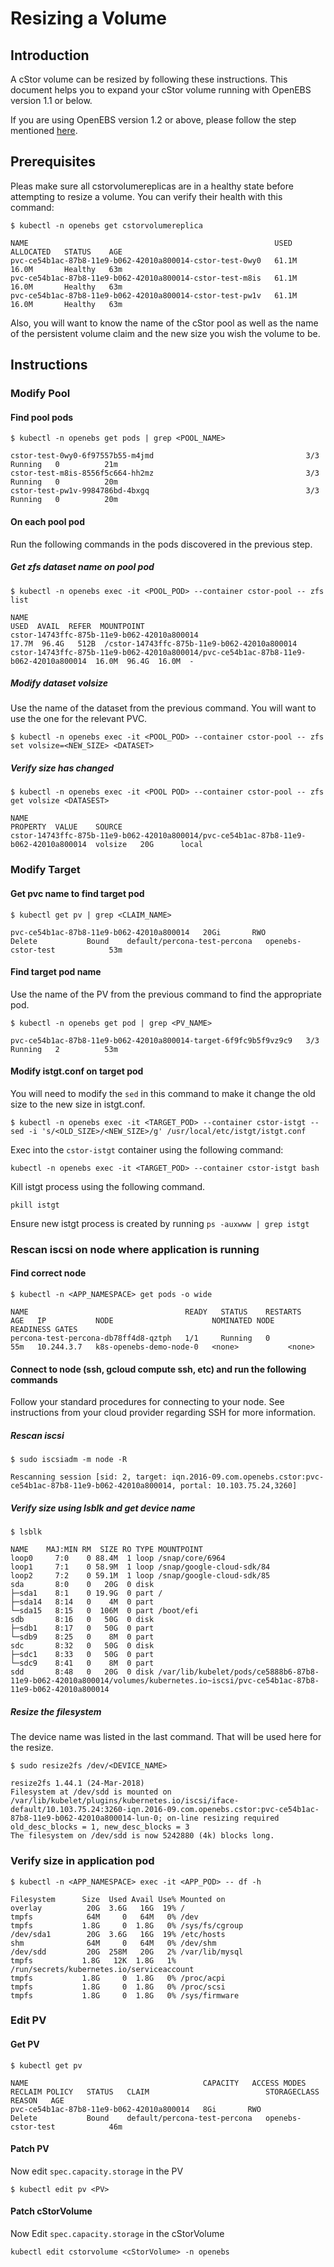 # Resizing a Volume
## Introduction
A cStor volume can be resized by following these instructions. This document helps you to expand your cStor volume running with OpenEBS version 1.1 or below. 

If you are using OpenEBS version 1.2 or above, please follow the step mentioned [here](https://github.com/openebs/openebs-docs/blob/day_2_ops/docs/cstor-volume-expansion.md).

## Prerequisites
Pleas make sure all cstorvolumereplicas are in a healthy state before attempting to resize a volume.  You can verify their health with this command:

```
$ kubectl -n openebs get cstorvolumereplica

NAME                                                       USED    ALLOCATED   STATUS    AGE
pvc-ce54b1ac-87b8-11e9-b062-42010a800014-cstor-test-0wy0   61.1M   16.0M       Healthy   63m
pvc-ce54b1ac-87b8-11e9-b062-42010a800014-cstor-test-m8is   61.1M   16.0M       Healthy   63m
pvc-ce54b1ac-87b8-11e9-b062-42010a800014-cstor-test-pw1v   61.1M   16.0M       Healthy   63m
```

Also, you will want to know the name of the cStor pool as well as the name of the persistent volume claim and the new size you wish the volume to be.

## Instructions
### Modify Pool
#### Find pool pods

```
$ kubectl -n openebs get pods | grep <POOL_NAME>

cstor-test-0wy0-6f97557b55-m4jmd                                  3/3     Running   0          21m
cstor-test-m8is-8556f5c664-hh2mz                                  3/3     Running   0          20m
cstor-test-pw1v-9984786bd-4bxgq                                   3/3     Running   0          20m
```

#### On each pool pod
Run the following commands in the pods discovered in the previous step.

##### Get zfs dataset name on pool pod

```
$ kubectl -n openebs exec -it <POOL_POD> --container cstor-pool -- zfs list

NAME                                                                                  USED  AVAIL  REFER  MOUNTPOINT
cstor-14743ffc-875b-11e9-b062-42010a800014                                           17.7M  96.4G   512B  /cstor-14743ffc-875b-11e9-b062-42010a800014
cstor-14743ffc-875b-11e9-b062-42010a800014/pvc-ce54b1ac-87b8-11e9-b062-42010a800014  16.0M  96.4G  16.0M  -
```

##### Modify dataset volsize
Use the name of the dataset from the previous command.  You will want to use the one for the relevant PVC.

```
$ kubectl -n openebs exec -it <POOL_POD> --container cstor-pool -- zfs set volsize=<NEW_SIZE> <DATASET>
```

##### Verify size has changed

```
$ kubectl -n openebs exec -it <POOL POD> --container cstor-pool -- zfs get volsize <DATASEST>

NAME                                                                                 PROPERTY  VALUE    SOURCE
cstor-14743ffc-875b-11e9-b062-42010a800014/pvc-ce54b1ac-87b8-11e9-b062-42010a800014  volsize   20G      local
```

### Modify Target
#### Get pvc name to find target pod

```
$ kubectl get pv | grep <CLAIM_NAME>

pvc-ce54b1ac-87b8-11e9-b062-42010a800014   20Gi       RWO            Delete           Bound    default/percona-test-percona   openebs-cstor-test            53m
```

#### Find target pod name
Use the name of the PV from the previous command to find the appropriate pod.

```
$ kubectl -n openebs get pod | grep <PV_NAME>

pvc-ce54b1ac-87b8-11e9-b062-42010a800014-target-6f9fc9b5f9vz9c9   3/3     Running   2          53m
```

#### Modify istgt.conf on target pod
You will need to modify the `sed` in this command to make it change the old size to the new size in istgt.conf.

```
$ kubectl -n openebs exec -it <TARGET_POD> --container cstor-istgt -- sed -i 's/<OLD_SIZE>/<NEW_SIZE>/g' /usr/local/etc/istgt/istgt.conf
```

Exec into the `cstor-istgt` container using the following command:

```
kubectl -n openebs exec -it <TARGET_POD> --container cstor-istgt bash
```

Kill istgt process using the following command. 
```
pkill istgt

```
Ensure new istgt process is created by running  `ps -auxwww | grep istgt`

### Rescan iscsi on node where application is running
#### Find correct node

```
$ kubectl -n <APP_NAMESPACE> get pods -o wide

NAME                                   READY   STATUS    RESTARTS   AGE   IP           NODE                      NOMINATED NODE   READINESS GATES
percona-test-percona-db78ff4d8-qztph   1/1     Running   0          55m   10.244.3.7   k8s-openebs-demo-node-0   <none>           <none>
```

#### Connect to node (ssh, gcloud compute ssh, etc) and run the following commands
Follow your standard procedures for connecting to your node.  See instructions from your cloud provider regarding SSH for more information.

##### Rescan iscsi

```
$ sudo iscsiadm -m node -R

Rescanning session [sid: 2, target: iqn.2016-09.com.openebs.cstor:pvc-ce54b1ac-87b8-11e9-b062-42010a800014, portal: 10.103.75.24,3260]
```

##### Verify size using lsblk and get device name

```
$ lsblk

NAME    MAJ:MIN RM  SIZE RO TYPE MOUNTPOINT
loop0     7:0    0 88.4M  1 loop /snap/core/6964
loop1     7:1    0 58.9M  1 loop /snap/google-cloud-sdk/84
loop2     7:2    0 59.1M  1 loop /snap/google-cloud-sdk/85
sda       8:0    0   20G  0 disk 
├─sda1    8:1    0 19.9G  0 part /
├─sda14   8:14   0    4M  0 part 
└─sda15   8:15   0  106M  0 part /boot/efi
sdb       8:16   0   50G  0 disk 
├─sdb1    8:17   0   50G  0 part 
└─sdb9    8:25   0    8M  0 part 
sdc       8:32   0   50G  0 disk 
├─sdc1    8:33   0   50G  0 part 
└─sdc9    8:41   0    8M  0 part 
sdd       8:48   0   20G  0 disk /var/lib/kubelet/pods/ce5888b6-87b8-11e9-b062-42010a800014/volumes/kubernetes.io~iscsi/pvc-ce54b1ac-87b8-11e9-b062-42010a800014
```

##### Resize the filesystem
The device name was listed in the last command.  That will be used here for the resize.

```
$ sudo resize2fs /dev/<DEVICE_NAME>

resize2fs 1.44.1 (24-Mar-2018)
Filesystem at /dev/sdd is mounted on /var/lib/kubelet/plugins/kubernetes.io/iscsi/iface-default/10.103.75.24:3260-iqn.2016-09.com.openebs.cstor:pvc-ce54b1ac-87b8-11e9-b062-42010a800014-lun-0; on-line resizing required
old_desc_blocks = 1, new_desc_blocks = 3
The filesystem on /dev/sdd is now 5242880 (4k) blocks long.
```

### Verify size in application pod

```
$ kubectl -n <APP_NAMESPACE> exec -it <APP_POD> -- df -h

Filesystem      Size  Used Avail Use% Mounted on
overlay          20G  3.6G   16G  19% /
tmpfs            64M     0   64M   0% /dev
tmpfs           1.8G     0  1.8G   0% /sys/fs/cgroup
/dev/sda1        20G  3.6G   16G  19% /etc/hosts
shm              64M     0   64M   0% /dev/shm
/dev/sdd         20G  258M   20G   2% /var/lib/mysql
tmpfs           1.8G   12K  1.8G   1% /run/secrets/kubernetes.io/serviceaccount
tmpfs           1.8G     0  1.8G   0% /proc/acpi
tmpfs           1.8G     0  1.8G   0% /proc/scsi
tmpfs           1.8G     0  1.8G   0% /sys/firmware
```

### Edit PV
#### Get PV

```
$ kubectl get pv

NAME                                       CAPACITY   ACCESS MODES   RECLAIM POLICY   STATUS   CLAIM                          STORAGECLASS         REASON   AGE
pvc-ce54b1ac-87b8-11e9-b062-42010a800014   8Gi       RWO            Delete           Bound    default/percona-test-percona   openebs-cstor-test            46m
```

#### Patch PV
Now edit `spec.capacity.storage` in the PV

```
$ kubectl edit pv <PV>
```

#### Patch cStorVolume
Now Edit `spec.capacity.storage` in the cStorVolume

```
kubectl edit cstorvolume <cStorVolume> -n openebs
```
